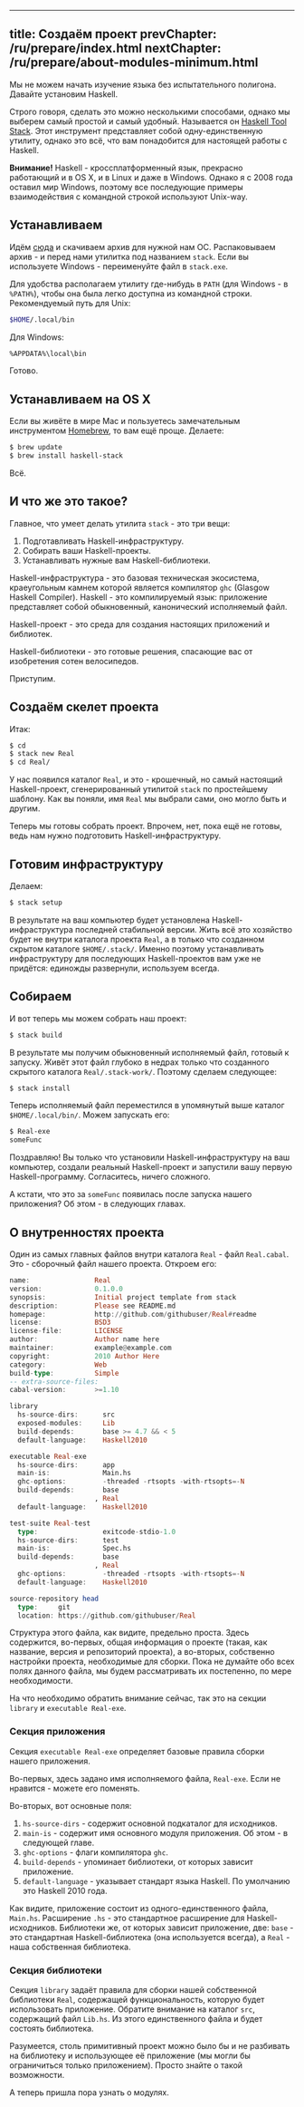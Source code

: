 ----
title: Создаём проект
prevChapter: /ru/prepare/index.html
nextChapter: /ru/prepare/about-modules-minimum.html
----

Мы не можем начать изучение языка без испытательного полигона. Давайте установим Haskell.

Строго говоря, сделать это можно несколькими способами, однако мы выберем самый простой и самый удобный. Называется он [Haskell Tool Stack](https://github.com/commercialhaskell/stack). Этот инструмент представляет собой одну-единственную утилиту, однако это всё, что вам понадобится для настоящей работы с Haskell.

**Внимание!** Haskell - кроссплатформенный язык, прекрасно работающий и в OS X, и в Linux и даже в Windows. Однако я с 2008 года оставил мир Windows, поэтому все последующие примеры взаимодействия с командной строкой используют Unix-way.

## Устанавливаем

Идём [сюда](https://github.com/commercialhaskell/stack/releases/latest) и скачиваем архив для нужной нам ОС. Распаковываем архив - и перед нами утилитка под названием `stack`. Если вы используете Windows - переименуйте файл в `stack.exe`.

Для удобства располагаем утилиту где-нибудь в `PATH` (для Windows - в `%PATH%`), чтобы она была легко доступна из командной строки. Рекомендуемый путь для Unix:

```bash
$HOME/.local/bin
```

Для Windows:

```bash
%APPDATA%\local\bin
```

Готово.

## Устанавливаем на OS X

Если вы живёте в мире Mac и пользуетесь замечательным инструментом [Homebrew](http://brew.sh/), то вам ещё проще. Делаете:

```bash
$ brew update
$ brew install haskell-stack
```

Всё.

## И что же это такое?

Главное, что умеет делать утилита `stack` - это три вещи:

1. Подготавливать Haskell-инфраструктуру.
2. Собирать ваши Haskell-проекты.
3. Устанавливать нужные вам Haskell-библиотеки.

Haskell-инфраструктура - это базовая техническая экосистема, краеугольным камнем которой является компилятор `ghc` (Glasgow Haskell Compiler). Haskell - это компилируемый язык: приложение представляет собой обыкновенный, канонический исполняемый файл.

Haskell-проект - это среда для создания настоящих приложений и библиотек.

Haskell-библиотеки - это готовые решения, спасающие вас от изобретения сотен велосипедов.

Приступим.

## Создаём скелет проекта

Итак:

```bash
$ cd
$ stack new Real
$ cd Real/
```

У нас появился каталог `Real`, и это - крошечный, но самый настоящий Haskell-проект, сгенерированный утилитой `stack` по простейшему шаблону. Как вы поняли, имя `Real` мы выбрали сами, оно могло быть и другим.

Теперь мы готовы собрать проект. Впрочем, нет, пока ещё не готовы, ведь нам нужно подготовить Haskell-инфраструктуру.

## Готовим инфраструктуру

Делаем:

```bash
$ stack setup
```

В результате на ваш компьютер будет установлена Haskell-инфраструктура последней стабильной версии. Жить всё это хозяйство будет не внутри каталога проекта `Real`, а в только что созданном скрытом каталоге `$HOME/.stack/`. Именно поэтому устанавливать инфраструктуру для последующих Haskell-проектов вам уже не придётся: единожды развернули, используем всегда.

## Собираем

И вот теперь мы можем собрать наш проект:

```bash
$ stack build
```

В результате мы получим обыкновенный исполняемый файл, готовый к запуску. Живёт этот файл глубоко в недрах только что созданного скрытого каталога `Real/.stack-work/`. Поэтому сделаем следующее:

```bash
$ stack install
```

Теперь исполняемый файл переместился в упомянутый выше каталог `$HOME/.local/bin/`. Можем запускать его:

```bash
$ Real-exe
someFunc
```

Поздравляю! Вы только что установили Haskell-инфраструктуру на ваш компьютер, создали реальный Haskell-проект и запустили вашу первую Haskell-программу. Согласитесь, ничего сложного.

А кстати, что это за `someFunc` появилась после запуска нашего приложения? Об этом - в следующих главах.

## О внутренностях проекта

Один из самых главных файлов внутри каталога `Real` - файл `Real.cabal`. Это - сборочный файл нашего проекта. Откроем его:

```haskell
name:                Real
version:             0.1.0.0
synopsis:            Initial project template from stack
description:         Please see README.md
homepage:            http://github.com/githubuser/Real#readme
license:             BSD3
license-file:        LICENSE
author:              Author name here
maintainer:          example@example.com
copyright:           2010 Author Here
category:            Web
build-type:          Simple
-- extra-source-files:
cabal-version:       >=1.10

library
  hs-source-dirs:      src
  exposed-modules:     Lib
  build-depends:       base >= 4.7 && < 5
  default-language:    Haskell2010

executable Real-exe
  hs-source-dirs:      app
  main-is:             Main.hs
  ghc-options:         -threaded -rtsopts -with-rtsopts=-N
  build-depends:       base
                     , Real
  default-language:    Haskell2010

test-suite Real-test
  type:                exitcode-stdio-1.0
  hs-source-dirs:      test
  main-is:             Spec.hs
  build-depends:       base
                     , Real
  ghc-options:         -threaded -rtsopts -with-rtsopts=-N
  default-language:    Haskell2010

source-repository head
  type:     git
  location: https://github.com/githubuser/Real
```

Структура этого файла, как видите, предельно проста. Здесь содержится, во-первых, общая информация о проекте (такая, как название, версия и репозиторий проекта), а во-вторых, собственно настройки проекта, необходимые для сборки. Пока не думайте обо всех полях данного файла, мы будем рассматривать их постепенно, по мере необходимости.

На что необходимо обратить внимание сейчас, так это на секции `library` и `executable Real-exe`.

### Секция приложения

Секция `executable Real-exe` определяет базовые правила сборки нашего приложения.

Во-первых, здесь задано имя исполняемого файла, `Real-exe`. Если не нравится - можете его поменять.

Во-вторых, вот основные поля:

1. `hs-source-dirs`   - содержит основной подкаталог для исходников.
2. `main-is`          - содержит имя основного модуля приложения. Об этом - в следующей главе.
3. `ghc-options`      - флаги компилятора `ghc`.
4. `build-depends`    - упоминает библиотеки, от которых зависит приложение.
5. `default-language` - указывает стандарт языка Haskell. По умолчанию это Haskell 2010 года.

Как видите, приложение состоит из одного-единственного файла, `Main.hs`. Расширение `.hs` - это стандартное расширение для Haskell-исходников. Библиотеки же, от которых зависит приложение, две: `base` - это стандартная Haskell-библиотека (она используется всегда), а `Real` - наша собственная библиотека.

### Секция библиотеки

Секция `library` задаёт правила для сборки нашей собственной библиотеки `Real`, содержащей функциональность, которую будет использовать приложение. Обратите внимание на каталог `src`, содержащий файл `Lib.hs`. Из этого единственного файла и будет состоять библиотека.

Разумеется, столь примитивный проект можно было бы и не разбивать на библиотеку и использующее её приложение (мы могли бы ограничиться только приложением). Просто знайте о такой возможности.

А теперь пришла пора узнать о модулях.
